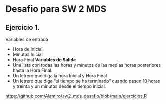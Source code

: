 # Desafio para SW 2 MDS


## Ejercicio 1.

Variables de entrada
* Hora de Inicial
* Minutos Inicial
* Hora Final
**Variables de Salida**
* Una lista con todas las horas y minutos de las medias horas posteriores hasta la
Hora Final.
* Un letrero que diga la hora Inicial y Hora Final
* Un letrero que diga “el tiempo se ha terminado” cuando pasen 10 horas y treinta y
un minutos desde el tiempo inicial.

https://github.com/Alamiro/sw2_mds_desafio/blob/main/ejercicios.R


